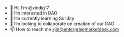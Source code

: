 - 👋 Hi, I’m @xindig17
- 👀 I’m interested in DAO
- 🌱 I’m currently learning Solidity
- 💞️ I’m looking to collaborate on creation of our DAO
- 📫 How to reach me xjin@enterprisemarketdesk.com

<!---
xindig17/xindig17 is a ✨ special ✨ repository because its `README.md` (this file) appears on your GitHub profile.
You can click the Preview link to take a look at your changes.
--->
